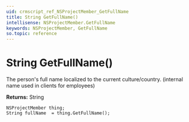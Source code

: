 ```yaml
---
uid: crmscript_ref_NSProjectMember_GetFullName
title: String GetFullName()
intellisense: NSProjectMember.GetFullName
keywords: NSProjectMember, GetFullName
so.topic: reference
---
```


# String GetFullName()

The person's full name localized to the current culture/country.  (internal name used in clients for employees)

**Returns:** String

```crmscript
NSProjectMember thing;
String fullName  = thing.GetFullName();
```

